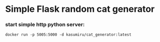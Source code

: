 # Simple Flask random cat generator

### start simple http python server:
`docker run -p 5005:5000 -d kasumiru/cat_generator:latest`
